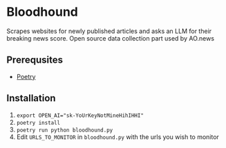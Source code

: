 # Bloodhound

Scrapes websites for newly published articles and asks an LLM for their breaking news score. Open source data collection part used by AO.news

## Prerequsites

* [Poetry](https://python-poetry.org/)

## Installation

1) `export OPEN_AI="sk-YoUrKeyNotMineHihIHHI"`
2) `poetry install`
3) `poetry run python bloodhound.py`
4) Edit `URLS_TO_MONITOR` in `bloodhound.py` with the urls you wish to monitor